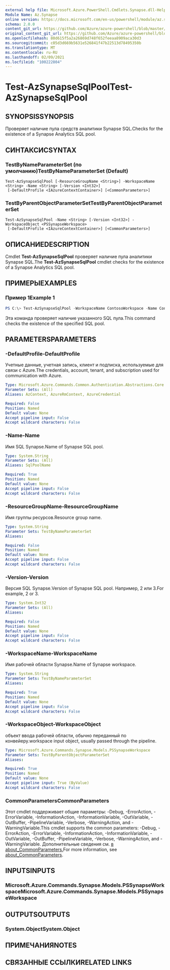 ```yaml
---
external help file: Microsoft.Azure.PowerShell.Cmdlets.Synapse.dll-Help.xml
Module Name: Az.Synapse
online version: https://docs.microsoft.com/en-us/powershell/module/az.synapse/test-azsynapsesqlpool
schema: 2.0.0
content_git_url: https://github.com/Azure/azure-powershell/blob/master/src/Synapse/Synapse/help/Test-AzSynapseSqlPool.md
original_content_git_url: https://github.com/Azure/azure-powershell/blob/master/src/Synapse/Synapse/help/Test-AzSynapseSqlPool.md
ms.openlocfilehash: 80d615f5a2a26869d748f652feeaa8909aca30d3
ms.sourcegitcommit: c05d3d669b5631e526841f47b22513d78495350b
ms.translationtype: MT
ms.contentlocale: ru-RU
ms.lasthandoff: 02/09/2021
ms.locfileid: "100222804"
---
```

# <span data-ttu-id="fb41c-101">Test-AzSynapseSqlPool</span><span class="sxs-lookup"><span data-stu-id="fb41c-101">Test-AzSynapseSqlPool</span></span>

## <span data-ttu-id="fb41c-102">SYNOPSIS</span><span class="sxs-lookup"><span data-stu-id="fb41c-102">SYNOPSIS</span></span>
<span data-ttu-id="fb41c-103">Проверяет наличие пула средств аналитики Synapse SQL.</span><span class="sxs-lookup"><span data-stu-id="fb41c-103">Checks for the existence of a Synapse Analytics SQL pool.</span></span>

## <span data-ttu-id="fb41c-104">СИНТАКСИС</span><span class="sxs-lookup"><span data-stu-id="fb41c-104">SYNTAX</span></span>

### <span data-ttu-id="fb41c-105">TestByNameParameterSet (по умолчанию)</span><span class="sxs-lookup"><span data-stu-id="fb41c-105">TestByNameParameterSet (Default)</span></span>
```
Test-AzSynapseSqlPool [-ResourceGroupName <String>] -WorkspaceName <String> -Name <String> [-Version <Int32>]
 [-DefaultProfile <IAzureContextContainer>] [<CommonParameters>]
```

### <span data-ttu-id="fb41c-106">TestByParentObjectParameterSet</span><span class="sxs-lookup"><span data-stu-id="fb41c-106">TestByParentObjectParameterSet</span></span>
```
Test-AzSynapseSqlPool -Name <String> [-Version <Int32>] -WorkspaceObject <PSSynapseWorkspace>
 [-DefaultProfile <IAzureContextContainer>] [<CommonParameters>]
```

## <span data-ttu-id="fb41c-107">ОПИСАНИЕ</span><span class="sxs-lookup"><span data-stu-id="fb41c-107">DESCRIPTION</span></span>
<span data-ttu-id="fb41c-108">Cmdlet **Test-AzSynapseSqlPool** проверяет наличие пула аналитики Synapse SQL.</span><span class="sxs-lookup"><span data-stu-id="fb41c-108">The **Test-AzSynapseSqlPool** cmdlet checks for the existence of a Synapse Analytics SQL pool.</span></span>

## <span data-ttu-id="fb41c-109">ПРИМЕРЫ</span><span class="sxs-lookup"><span data-stu-id="fb41c-109">EXAMPLES</span></span>

### <span data-ttu-id="fb41c-110">Пример 1</span><span class="sxs-lookup"><span data-stu-id="fb41c-110">Example 1</span></span>
```powershell
PS C:\> Test-AzSynapseSqlPool -WorkspaceName ContosoWorkspace -Name ContosoSqlPool
```

<span data-ttu-id="fb41c-111">Эта команда проверяет наличие указанного SQL пула.</span><span class="sxs-lookup"><span data-stu-id="fb41c-111">This command checks the existence of the specified SQL pool.</span></span>

## <span data-ttu-id="fb41c-112">PARAMETERS</span><span class="sxs-lookup"><span data-stu-id="fb41c-112">PARAMETERS</span></span>

### <span data-ttu-id="fb41c-113">-DefaultProfile</span><span class="sxs-lookup"><span data-stu-id="fb41c-113">-DefaultProfile</span></span>
<span data-ttu-id="fb41c-114">Учетные данные, учетная запись, клиент и подписка, используемые для связи с Azure.</span><span class="sxs-lookup"><span data-stu-id="fb41c-114">The credentials, account, tenant, and subscription used for communication with Azure.</span></span>

```yaml
Type: Microsoft.Azure.Commands.Common.Authentication.Abstractions.Core.IAzureContextContainer
Parameter Sets: (All)
Aliases: AzContext, AzureRmContext, AzureCredential

Required: False
Position: Named
Default value: None
Accept pipeline input: False
Accept wildcard characters: False
```

### <span data-ttu-id="fb41c-115">-Name</span><span class="sxs-lookup"><span data-stu-id="fb41c-115">-Name</span></span>
<span data-ttu-id="fb41c-116">Имя SQL Synapse.</span><span class="sxs-lookup"><span data-stu-id="fb41c-116">Name of Synapse SQL pool.</span></span>

```yaml
Type: System.String
Parameter Sets: (All)
Aliases: SqlPoolName

Required: True
Position: Named
Default value: None
Accept pipeline input: False
Accept wildcard characters: False
```

### <span data-ttu-id="fb41c-117">-ResourceGroupName</span><span class="sxs-lookup"><span data-stu-id="fb41c-117">-ResourceGroupName</span></span>
<span data-ttu-id="fb41c-118">Имя группы ресурсов.</span><span class="sxs-lookup"><span data-stu-id="fb41c-118">Resource group name.</span></span>

```yaml
Type: System.String
Parameter Sets: TestByNameParameterSet
Aliases:

Required: False
Position: Named
Default value: None
Accept pipeline input: False
Accept wildcard characters: False
```

### <span data-ttu-id="fb41c-119">-Version</span><span class="sxs-lookup"><span data-stu-id="fb41c-119">-Version</span></span>
<span data-ttu-id="fb41c-120">Версия SQL Synapse.</span><span class="sxs-lookup"><span data-stu-id="fb41c-120">Version of Synapse SQL pool.</span></span> <span data-ttu-id="fb41c-121">Например, 2 или 3.</span><span class="sxs-lookup"><span data-stu-id="fb41c-121">For example, 2 or 3.</span></span>

```yaml
Type: System.Int32
Parameter Sets: (All)
Aliases:

Required: False
Position: Named
Default value: None
Accept pipeline input: False
Accept wildcard characters: False
```

### <span data-ttu-id="fb41c-122">-WorkspaceName</span><span class="sxs-lookup"><span data-stu-id="fb41c-122">-WorkspaceName</span></span>
<span data-ttu-id="fb41c-123">Имя рабочей области Synapse.</span><span class="sxs-lookup"><span data-stu-id="fb41c-123">Name of Synapse workspace.</span></span>

```yaml
Type: System.String
Parameter Sets: TestByNameParameterSet
Aliases:

Required: True
Position: Named
Default value: None
Accept pipeline input: False
Accept wildcard characters: False
```

### <span data-ttu-id="fb41c-124">-WorkspaceObject</span><span class="sxs-lookup"><span data-stu-id="fb41c-124">-WorkspaceObject</span></span>
<span data-ttu-id="fb41c-125">объект ввода рабочей области, обычно переданный по конвейеру.</span><span class="sxs-lookup"><span data-stu-id="fb41c-125">workspace input object, usually passed through the pipeline.</span></span>

```yaml
Type: Microsoft.Azure.Commands.Synapse.Models.PSSynapseWorkspace
Parameter Sets: TestByParentObjectParameterSet
Aliases:

Required: True
Position: Named
Default value: None
Accept pipeline input: True (ByValue)
Accept wildcard characters: False
```

### <span data-ttu-id="fb41c-126">CommonParameters</span><span class="sxs-lookup"><span data-stu-id="fb41c-126">CommonParameters</span></span>
<span data-ttu-id="fb41c-127">Этот cmdlet поддерживает общие параметры: -Debug, -ErrorAction, -ErrorVariable, -InformationAction, -InformationVariable, -OutVariable, -OutBuffer, -PipelineVariable, -Verbose, -WarningAction, and -WarningVariable.</span><span class="sxs-lookup"><span data-stu-id="fb41c-127">This cmdlet supports the common parameters: -Debug, -ErrorAction, -ErrorVariable, -InformationAction, -InformationVariable, -OutVariable, -OutBuffer, -PipelineVariable, -Verbose, -WarningAction, and -WarningVariable.</span></span> <span data-ttu-id="fb41c-128">Дополнительные сведения см. [в about_CommonParameters.](http://go.microsoft.com/fwlink/?LinkID=113216)</span><span class="sxs-lookup"><span data-stu-id="fb41c-128">For more information, see [about_CommonParameters](http://go.microsoft.com/fwlink/?LinkID=113216).</span></span>

## <span data-ttu-id="fb41c-129">INPUTS</span><span class="sxs-lookup"><span data-stu-id="fb41c-129">INPUTS</span></span>

### <span data-ttu-id="fb41c-130">Microsoft.Azure.Commands.Synapse.Models.PSSynapseWorkspace</span><span class="sxs-lookup"><span data-stu-id="fb41c-130">Microsoft.Azure.Commands.Synapse.Models.PSSynapseWorkspace</span></span>

## <span data-ttu-id="fb41c-131">OUTPUTS</span><span class="sxs-lookup"><span data-stu-id="fb41c-131">OUTPUTS</span></span>

### <span data-ttu-id="fb41c-132">System.Object</span><span class="sxs-lookup"><span data-stu-id="fb41c-132">System.Object</span></span>
## <span data-ttu-id="fb41c-133">ПРИМЕЧАНИЯ</span><span class="sxs-lookup"><span data-stu-id="fb41c-133">NOTES</span></span>

## <span data-ttu-id="fb41c-134">СВЯЗАННЫЕ ССЫЛКИ</span><span class="sxs-lookup"><span data-stu-id="fb41c-134">RELATED LINKS</span></span>
